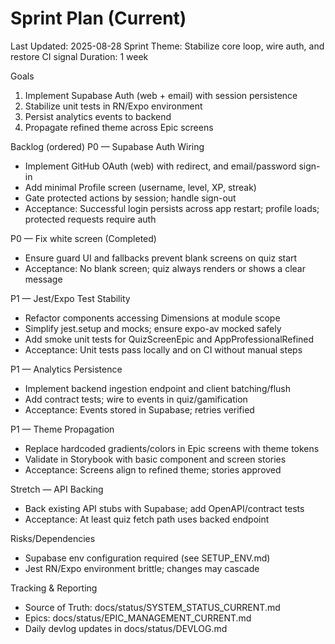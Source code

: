 # Sprint Plan (Current)

Last Updated: 2025-08-28
Sprint Theme: Stabilize core loop, wire auth, and restore CI signal
Duration: 1 week

Goals

1. Implement Supabase Auth (web + email) with session persistence
2. Stabilize unit tests in RN/Expo environment
3. Persist analytics events to backend
4. Propagate refined theme across Epic screens

Backlog (ordered)
P0 — Supabase Auth Wiring

- Implement GitHub OAuth (web) with redirect, and email/password sign-in
- Add minimal Profile screen (username, level, XP, streak)
- Gate protected actions by session; handle sign-out
- Acceptance: Successful login persists across app restart; profile loads; protected requests require auth

P0 — Fix white screen (Completed)

- Ensure guard UI and fallbacks prevent blank screens on quiz start
- Acceptance: No blank screen; quiz always renders or shows a clear message

P1 — Jest/Expo Test Stability

- Refactor components accessing Dimensions at module scope
- Simplify jest.setup and mocks; ensure expo-av mocked safely
- Add smoke unit tests for QuizScreenEpic and AppProfessionalRefined
- Acceptance: Unit tests pass locally and on CI without manual steps

P1 — Analytics Persistence

- Implement backend ingestion endpoint and client batching/flush
- Add contract tests; wire to events in quiz/gamification
- Acceptance: Events stored in Supabase; retries verified

P1 — Theme Propagation

- Replace hardcoded gradients/colors in Epic screens with theme tokens
- Validate in Storybook with basic component and screen stories
- Acceptance: Screens align to refined theme; stories approved

Stretch — API Backing

- Back existing API stubs with Supabase; add OpenAPI/contract tests
- Acceptance: At least quiz fetch path uses backed endpoint

Risks/Dependencies

- Supabase env configuration required (see SETUP_ENV.md)
- Jest RN/Expo environment brittle; changes may cascade

Tracking & Reporting

- Source of Truth: docs/status/SYSTEM_STATUS_CURRENT.md
- Epics: docs/status/EPIC_MANAGEMENT_CURRENT.md
- Daily devlog updates in docs/status/DEVLOG.md
